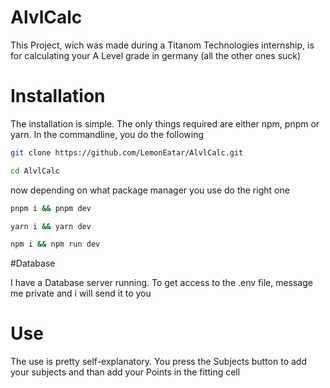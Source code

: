 # AlvlCalc

This Project, wich was made during a Titanom Technologies internship, is for calculating your A Level grade in germany (all the other ones suck)

# Installation

The installation is simple. The only things required are either npm, pnpm or yarn. In the commandline, you do the following

```bash
git clone https://github.com/LemonEatar/AlvlCalc.git

cd AlvlCalc

```

now depending on what package manager you use do the right one

```bash
pnpm i && pnpm dev

yarn i && yarn dev

npm i && npm run dev
```

#Database

I have a Database server running. To get access to the .env file, message me private and i will send it to you

# Use

The use is pretty self-explanatory. You press the Subjects button to add your subjects and than add your Points in the fitting cell
